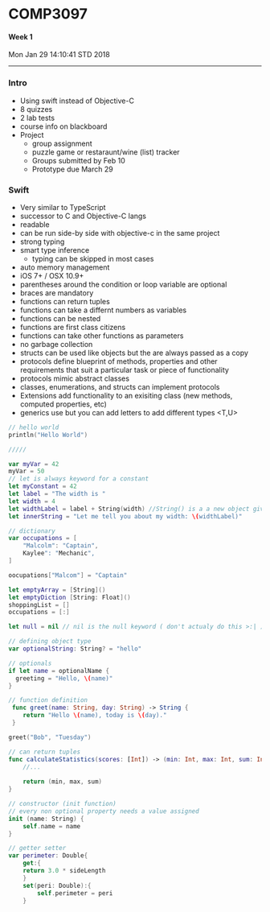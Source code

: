 # COMP3097
#### Week 1
Mon Jan 29 14:10:41 STD 2018

___

### Intro
- Using swift instead of Objective-C
- 8 quizzes
- 2 lab tests
- course info on blackboard
- Project
  - group assignment
  - puzzle game or restaraunt/wine (list) tracker
  - Groups submitted by Feb 10
  - Prototype due March 29
  
### Swift 

- Very similar to TypeScript
- successor to C and Objective-C langs
- readable
- can be run side-by side with objective-c in the same project
- strong typing
- smart type inference 
  - typing can be skipped in most cases
- auto memory management
- iOS 7+ / OSX 10.9+
- parentheses around the condition or loop variable are optional
- braces are mandatory
- functions can return tuples
- functions can take a differnt numbers as variables
- functions can be nested
- functions are first class citizens
- functions can take other functions as parameters
- no garbage collection
- structs can be used like objects but the are always passed as a copy
- protocols define blueprint of methods, properties and other requirements that suit a particular task or piece of functionality
- protocols mimic abstract classes
- classes, enumerations, and structs can implement protocols
- Extensions add functionality to an exisiting class (new methods, computed properties, etc)
- generics use <T> but you can add letters to add different types <T,U>


```swift
// hello world
println("Hello World")

/////

var myVar = 42
myVar = 50
// let is always keyword for a constant
let myConstant = 42
let label = "The width is "
let width = 4
let widthLabel = label + String(width) //String() is a a new object given the value of width
let innerString = "Let me tell you about my width: \(widthLabel)"

// dictionary
var occupations = [
	"Malcolm": "Captain",
	Kaylee": "Mechanic",
]

oocupations["Malcom"] = "Captain"

let emptyArray = [String]()
let emptyDiction [String: Float]()
shoppingList = []
occupations = [:]

let null = nil // nil is the null keyword ( don't actualy do this >:| )

// defining object type
var optionalString: String? = "hello"

// optionals
if let name = optionalName {
  greeting = "Hello, \(name)"
}

// function definition
 func greet(name: String, day: String) -> String {
	return "Hello \(name), today is \(day)."
 }

greet("Bob", "Tuesday")

// can return tuples
func calculateStatistics(scores: [Int]) -> (min: Int, max: Int, sum: Int){
	//... 
	
	return (min, max, sum)
}

// constructor (init function)
// every non optional property needs a value assigned 
init (name: String) {
	self.name = name
}

// getter setter
var perimeter: Double{
	get:{
	return 3.0 * sideLength
	}
	set(peri: Double):{
		self.perimeter = peri
	}



```

